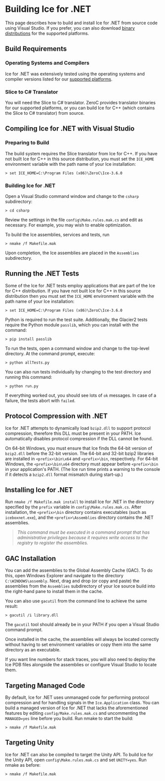 # Building Ice for .NET

This page describes how to build and install Ice for .NET from source code using
Visual Studio. If you prefer, you can also download [binary distributions][1]
for the supported platforms.

## Build Requirements

### Operating Systems and Compilers

Ice for .NET was extensively tested using the operating systems and compiler
versions listed for our [supported platforms][2].

### Slice to C# Translator

You will need the Slice to C# translator. ZeroC provides translator binaries for
our supported platforms, or you can build Ice for C++ (which contains the Slice
to C# translator) from source.
 
## Compiling Ice for .NET with Visual Studio

### Preparing to Build

The build system requires the Slice translator from Ice for C++. If you have not
built Ice for C++ in this source distribution, you must set the `ICE_HOME`
environment variable with the path name of your Ice installation:

    > set ICE_HOME=C:\Program Files (x86)\ZeroC\Ice-3.6.0

### Building Ice for .NET

Open a Visual Studio command window and change to the `csharp` subdirectory:

    > cd csharp

Review the settings in the file `config\Make.rules.mak.cs` and edit as
necessary. For example, you may wish to enable optimization.

To build the Ice assemblies, services and tests, run

    > nmake /f Makefile.mak

Upon completion, the Ice assemblies are placed in the `Assemblies` subdirectory.

## Running the .NET Tests

Some of the Ice for .NET tests employ applications that are part of the Ice for
C++ distribution. If you have not built Ice for C++ in this source distribution
then you must set the `ICE_HOME` environment variable with the path name of your
Ice installation:

    > set ICE_HOME=C:\Program Files (x86)\ZeroC\Ice-3.6.0

Python is required to run the test suite. Additionally, the Glacier2 tests
require the Python module `passlib`, which you can install with the command:

    > pip install passlib

To run the tests, open a command window and change to the top-level directory.
At the command prompt, execute:

    > python allTests.py

You can also run tests individually by changing to the test directory and
running this command:

    > python run.py

If everything worked out, you should see lots of `ok` messages. In case of a
failure, the tests abort with `failed`.

## Protocol Compression with .NET

Ice for .NET attempts to dynamically load `bzip2.dll` to support protocol
compression, therefore this DLL must be present in your PATH. Ice automatically
disables protocol compression if the DLL cannot be found.

On 64-bit Windows, you must ensure that Ice finds the 64-bit version of
`bzip2.dll` before the 32-bit version. The 64-bit and 32-bit bzip2 libraries are
installed in `<prefix>\bin\x64` and `<prefix>\bin`, respectively. For 64-bit
Windows, the `<prefix>\bin\x64` directory must appear before `<prefix>\bin` in
your application's PATH. (The Ice run time prints a warning to the console if it
detects a `bzip2.dll` format mismatch during start-up.)

## Installing Ice for .NET

Run `nmake /f Makefile.mak install` to install Ice for .NET in the directory
specified by the `prefix` variable in `config\Make.rules.mak.cs`. After
installation, the `<prefix>\bin` directory contains executables (such as
`iceboxnet.exe`), and the `<prefix>\Assemblies` directory contains the .NET
assemblies.

> *This command must be executed in a command prompt that has administrative
privileges because it requires write access to the registry to register the
assemblies.*

## GAC Installation

You can add the assemblies to the Global Assembly Cache (GAC). To do this, open
Windows Explorer and navigate to the directory `C:\WINDOWS\assembly`. Next, drag
and drop (or copy and paste) the assemblies from the `Assemblies` subdirectory
of your Ice source build into the right-hand pane to install them in the cache.

You can also use `gacutil` from the command line to achieve the same result:

    > gacutil /i library.dll

The `gacutil` tool should already be in your PATH if you open a Visual Studio
command prompt.

Once installed in the cache, the assemblies will always be located correctly
without having to set environment variables or copy them into the same directory
as an executable.

If you want line numbers for stack traces, you will also need to deploy the Ice
PDB files alongside the assemblies or configure Visual Studio to locate them.

## Targeting Managed Code

By default, Ice for .NET uses unmanaged code for performing protocol compression
and for handling signals in the `Ice.Application` class. You can build a managed
version of Ice for .NET that lacks the aforementioned features by editing
`config/Make.rules.mak.cs` and uncommenting the `MANAGED=yes` line before you
build. Run nmake to start the build:

    > nmake /f Makefile.mak

## Targeting Unity

Ice for .NET can also be compiled to target the Unity API. To build Ice for the
Unity API, open `config\Make.rules.mak.cs` and set `UNITY=yes`. Run nmake as
before:

    > nmake /f Makefile.mak

[1]: https://zeroc.com/download.html
[2]: https://doc.zeroc.com/display/Ice36/Supported+Platforms+for+Ice+3.6.0
[3]: https://msdn.microsoft.com/en-us/library/ms241613.aspx
